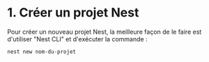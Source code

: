 # 1. Créer un projet Nest

Pour créer un nouveau projet Nest, la meilleure façon de le faire est d'utiliser "Nest CLI" et d'exécuter la commande :

```sh
nest new nom-du-projet
```
